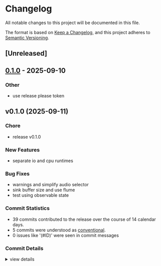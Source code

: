 # Changelog

All notable changes to this project will be documented in this file.

The format is based on [Keep a Changelog](https://keepachangelog.com/en/1.0.0/),
and this project adheres to [Semantic Versioning](https://semver.org/spec/v2.0.0.html).

## [Unreleased]

## [0.1.0](https://github.com/PulseBeamDev/pulsebeam/releases/tag/pulsebeam-runtime-v0.1.0) - 2025-09-10

### Other

- use release please token

## v0.1.0 (2025-09-11)

<csr-id-f5b95d1f0192d19731a1ec8846ff70059f75682b/>

### Chore

 - <csr-id-f5b95d1f0192d19731a1ec8846ff70059f75682b/> release v0.1.0

### New Features

 - <csr-id-cad7b8f249b54d63e203bc7f2e35fe24098d0a7c/> separate io and cpu runtimes

### Bug Fixes

 - <csr-id-37e49a5feff56268647c8b6a2ce23aaac4f550cc/> warnings and simplify audio selector
 - <csr-id-bd715935ca57b76a93a0c8dc791401f3f5c37f91/> sink buffer size and use flume
 - <csr-id-cba67ea2c5f0b59d82e9817567688a9dc3157a6c/> test using observable state

### Commit Statistics

<csr-read-only-do-not-edit/>

 - 39 commits contributed to the release over the course of 14 calendar days.
 - 5 commits were understood as [conventional](https://www.conventionalcommits.org).
 - 0 issues like '(#ID)' were seen in commit messages

### Commit Details

<csr-read-only-do-not-edit/>

<details><summary>view details</summary>

 * **Uncategorized**
    - Release pulsebeam-runtime v0.1.0, pulsebeam v0.1.3 ([`9c73d5b`](https://github.com/PulseBeamDev/pulsebeam/commit/9c73d5bbe6b2a376895ad4f080ded4b1e822e163))
    - Merge pull request #1 from PulseBeamDev/release-plz-2025-09-10T17-40-26Z ([`896b23c`](https://github.com/PulseBeamDev/pulsebeam/commit/896b23c243113dd1a2a521dbc273597feb165a29))
    - Disable publish ([`2193397`](https://github.com/PulseBeamDev/pulsebeam/commit/2193397f2002bedcd7acd61eb46ce0755bf951ce))
    - Release v0.1.0 ([`f5b95d1`](https://github.com/PulseBeamDev/pulsebeam/commit/f5b95d1f0192d19731a1ec8846ff70059f75682b))
    - Warnings and simplify audio selector ([`37e49a5`](https://github.com/PulseBeamDev/pulsebeam/commit/37e49a5feff56268647c8b6a2ce23aaac4f550cc))
    - Create LICENSE ([`fb10cfd`](https://github.com/PulseBeamDev/pulsebeam/commit/fb10cfd846e58bf0573f14f9e3af241c64fed86d))
    - Separate io and cpu runtimes ([`cad7b8f`](https://github.com/PulseBeamDev/pulsebeam/commit/cad7b8f249b54d63e203bc7f2e35fe24098d0a7c))
    - Revert flume ([`8fceb90`](https://github.com/PulseBeamDev/pulsebeam/commit/8fceb90b045175f59bd40dbf56165dab6cb49be7))
    - Sink buffer size and use flume ([`bd71593`](https://github.com/PulseBeamDev/pulsebeam/commit/bd715935ca57b76a93a0c8dc791401f3f5c37f91))
    - Increase buffer size and add debug logs ([`5fa270b`](https://github.com/PulseBeamDev/pulsebeam/commit/5fa270b3ca53d9d29f462ad817d577af1dd69dc9))
    - Add actor id to tracing span ([`60e96b4`](https://github.com/PulseBeamDev/pulsebeam/commit/60e96b4c8325a464050d13a6a0fcaaec16190146))
    - Use actor_loop macro to implement ([`fe0cc14`](https://github.com/PulseBeamDev/pulsebeam/commit/fe0cc14fe0c76b057bd125e0f7b3f8c84817bd7f))
    - Init actor_loop macro ([`b011f76`](https://github.com/PulseBeamDev/pulsebeam/commit/b011f76ea244f9a09362c28bd90c51cabf362038))
    - Rename actor id to meta ([`bc14003`](https://github.com/PulseBeamDev/pulsebeam/commit/bc14003e6f1740888eb9c89f606eb061d745404b))
    - Add actor_id to handle ([`6da83fe`](https://github.com/PulseBeamDev/pulsebeam/commit/6da83febe06e9d84e9dcb96418817b65f537f008))
    - Test using observable state ([`cba67ea`](https://github.com/PulseBeamDev/pulsebeam/commit/cba67ea2c5f0b59d82e9817567688a9dc3157a6c))
    - Init spawn api instead ([`fb32908`](https://github.com/PulseBeamDev/pulsebeam/commit/fb32908f9569fe9fa58064947a67d06c40a79a4b))
    - Decouple state from actor for observability in testing ([`6076f5e`](https://github.com/PulseBeamDev/pulsebeam/commit/6076f5eef6c22f97eb5d4a267ab3399ec0eaf73a))
    - Init room test with simulation ([`ddf2d7a`](https://github.com/PulseBeamDev/pulsebeam/commit/ddf2d7a1ad4d94a940466e901faa5d6c593f77ab))
    - Init test stub ([`280b426`](https://github.com/PulseBeamDev/pulsebeam/commit/280b4266cb69b63378faffd7b56334097043f2c1))
    - More flexible actor trait ([`227873e`](https://github.com/PulseBeamDev/pulsebeam/commit/227873e7748e00067c468563cd032c774b4c438d))
    - Stub out main for now ([`21990a1`](https://github.com/PulseBeamDev/pulsebeam/commit/21990a12c8ce63bb0548935734e08ba23ae39bb1))
    - Use actorfactory prepare and relax trait constraints ([`9318088`](https://github.com/PulseBeamDev/pulsebeam/commit/9318088754dc9b31db0f2ffdc545c3f906ba8676))
    - Init actor factory ([`fc252be`](https://github.com/PulseBeamDev/pulsebeam/commit/fc252be397d6d94b3d84609187beb5584fb391dd))
    - Stub out interceptor ([`1939f1d`](https://github.com/PulseBeamDev/pulsebeam/commit/1939f1db4be6ec207bdeca05f66f346aca10f031))
    - Init interceptor ([`06b7f97`](https://github.com/PulseBeamDev/pulsebeam/commit/06b7f97473997a5a6dc882155553624877b46ee0))
    - Use runner concept ([`3a0c0f5`](https://github.com/PulseBeamDev/pulsebeam/commit/3a0c0f5bb79f5cd6d571c6cf73fc7de55491747f))
    - Compilable ([`c96dcaf`](https://github.com/PulseBeamDev/pulsebeam/commit/c96dcafe442cae75c3f816ce34af4f118a920835))
    - Add spawn config ([`4f310e6`](https://github.com/PulseBeamDev/pulsebeam/commit/4f310e6988af585f6532487c4096eaea5783f846))
    - Refactor controller and room ([`2d09fbd`](https://github.com/PulseBeamDev/pulsebeam/commit/2d09fbd54d45e6506bf9191139f56475bd5f4c84))
    - Rng -> rand runtime ([`09d67b4`](https://github.com/PulseBeamDev/pulsebeam/commit/09d67b4840295251c4628530750cfaef4028fe2e))
    - Introduce system_ctx and remove other hooks ([`ae8f8f4`](https://github.com/PulseBeamDev/pulsebeam/commit/ae8f8f449caec870882434680f897a9d02afab5c))
    - Add prelude and convert more actors ([`c64b2bb`](https://github.com/PulseBeamDev/pulsebeam/commit/c64b2bb2a8ba4bdd955d7798f788f922622e0142))
    - Replace some participant stuff ([`e2f029a`](https://github.com/PulseBeamDev/pulsebeam/commit/e2f029a59a17a8406c173fbfaf0d7c888aa591ae))
    - Add ActorContext to runtime ([`7f15fab`](https://github.com/PulseBeamDev/pulsebeam/commit/7f15fabcb511f2e0e27d55d4fb5754a9975eba22))
    - Refactor source and sink ([`38747f3`](https://github.com/PulseBeamDev/pulsebeam/commit/38747f3bb83f802ed4cb8e369c08525660193eae))
    - Init runtime refactor ([`87b5b20`](https://github.com/PulseBeamDev/pulsebeam/commit/87b5b20766776e131aedad4df6cc160a48ea22ac))
    - Add a simple proxy to UDP interface ([`860af39`](https://github.com/PulseBeamDev/pulsebeam/commit/860af39962702fb9d0c407e8562cf3e7ab4e94fe))
    - Init net runtime ([`88b265e`](https://github.com/PulseBeamDev/pulsebeam/commit/88b265efb9158a557619fc056a50c8514bc32499))
</details>

